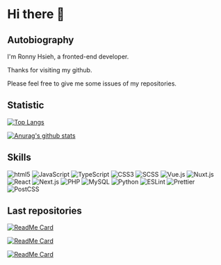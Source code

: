 # Hi there 👋

## Autobiography

I'm Ronny Hsieh, a fronted-end developer.

Thanks for visiting my github.

Please feel free to give me some issues of my repositories.

## Statistic

[![Top Langs](https://github-readme-stats.vercel.app/api/top-langs/?username=ronny1020&layout=compact)](https://github.com/anuraghazra/github-readme-stats)

[![Anurag's github stats](https://github-readme-stats.vercel.app/api?username=ronny1020&count_private=true&show_icons=true)](https://github.com/anuraghazra/github-readme-stats)

## Skills

![html5](https://img.shields.io/badge/Code-html5-informational?style=flat&logo=html5&logoColor=E34F26&color=0ABAB5)
![JavaScript](https://img.shields.io/badge/Code-JavaScript-informational?style=flat&logo=javascript&logoColor=F7DF1E&color=0ABAB5)
![TypeScript](https://img.shields.io/badge/Code-TypeScript-informational?style=flat&logo=typescript&logoColor=007ACC&color=0ABAB5)
![CSS3](https://img.shields.io/badge/Code-CSS3-informational?style=flat&logo=css3&logoColor=1572B6&color=0ABAB5)
![SCSS](https://img.shields.io/badge/Code-SCSS-informational?style=flat&logo=sass&logoColor=CC6699&color=0ABAB5)
![Vue.js](https://img.shields.io/badge/Code-Vue.js-informational?style=flat&logo=vue.js&logoColor=4FC08D&color=0ABAB5)
![Nuxt.js](https://img.shields.io/badge/Code-Nuxt.js-informational?style=flat&logo=Nuxt.js&logoColor=00C58E&color=0ABAB5)
![React](https://img.shields.io/badge/Code-React-informational?style=flat&logo=React&logoColor=61DAFB&color=0ABAB5)
![Next.js](https://img.shields.io/badge/Code-Next.js-informational?style=flat&logo=Next.js&logoColor=000000&color=0ABAB5)
![PHP](https://img.shields.io/badge/Code-PHP-informational?style=flat&logo=PHP&logoColor=777BB4&color=0ABAB5)
![MySQL](https://img.shields.io/badge/code-MySQL-informational?style=flat&logo=MySQL&logoColor=4479A1&color=0ABAB5)
![Python](https://img.shields.io/badge/Code-Python-informational?style=flat&logo=python&logoColor=3776AB&color=0ABAB5)
![ESLint](https://img.shields.io/badge/Tool-ESLint-informational?style=flat&logo=ESLint&logoColor=4B32C3&color=0ABAB5)
![Prettier](https://img.shields.io/badge/Tool-Prettier-informational?style=flat&logo=prettier&logoColor=F7B93E&color=0ABAB5)
![PostCSS](https://img.shields.io/badge/Tool-PostCSS-informational?style=flat&logo=PostCSS&logoColor=DD3A0A&color=0ABAB5)

## Last repositories

[![ReadMe Card](https://github-readme-stats.vercel.app/api/pin/?username=ronny1020&repo=vue-test2)](https://github.com/ronny1020/vue-test2)

[![ReadMe Card](https://github-readme-stats.vercel.app/api/pin/?username=ronny1020&repo=vue-test)](https://github.com/ronny1020/vue-test)

[![ReadMe Card](https://github-readme-stats.vercel.app/api/pin/?username=ronny1020&repo=login-demo-by-react)](https://github.com/ronny1020/login-demo-by-react)